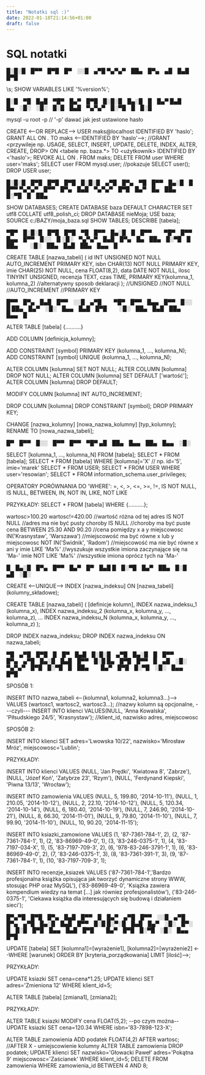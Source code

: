 ```yaml
---
title: "Notatki sql :)"
date: 2022-01-18T21:14:56+01:00
draft: false
---
```


# SQL notatki

█░█░█ █▀▀ █▀█ █▀ ░░█ ▄▀█
▀▄▀▄▀ ██▄ █▀▄ ▄█ █▄█ █▀█

\s;
SHOW VARIABLES LIKE '%version%';

█░█ ▀█ █▄█ ▀█▀ █▄▀ █▀█ █░█░█ █▄░█ █ █▄▀
█▄█ █▄ ░█░ ░█░ █░█ █▄█ ▀▄▀▄▀ █░▀█ █ █░█

mysql -u root -p // '-p' dawać jak jest ustawione hasło

CREATE <--OR REPLACE--> USER maks@localhost IDENTIFIED BY 'haslo';
GRANT ALL ON *.* TO maks <--IDENTIFIED BY 'haslo'-->;
//GRANT <przywileje np. USAGE, SELECT, INSERT, UPDATE, DELETE, INDEX, ALTER, CREATE, DROP> ON <tabele np. baza.*> TO <użytkownik> IDENTIFIED BY <'haslo'>;
REVOKE ALL ON *.* FROM maks;
DELETE FROM user WHERE user='maks';
SELECT user FROM mysql.user; //pokazuje 
SELECT user();
DROP USER user;

█░█░█ █▀█ █▀█ █▀█ █░█░█ ▄▀█ █▀▄ ▀█ █▀▀ █▄░█ █ █▀▀
▀▄▀▄▀ █▀▀ █▀▄ █▄█ ▀▄▀▄▀ █▀█ █▄▀ █▄ ██▄ █░▀█ █ ██▄

SHOW DATABASES;
CREATE DATABASE baza DEFAULT CHARACTER SET utf8 COLLATE utf8_polish_ci;
DROP DATABASE nieMoja;
USE baza;
SOURCE c:/BAZY/moja_baza.sql
SHOW TABLES;
DESCRIBE [tabela];

▀█▀ █░█░█ █▀█ █▀█ ▀█ █▀▀ █▄░█ █ █▀▀   ▀█▀ █▀▀ █▄▄ █▀▀ █░░ █
░█░ ▀▄▀▄▀ █▄█ █▀▄ █▄ ██▄ █░▀█ █ ██▄   ░█░ ██▄ █▄█ ██▄ █▄▄ █

CREATE TABLE [nazwa_tabeli]
(
	id INT UNSIGNED NOT NULL AUTO_INCREMENT PRIMARY KEY,
	isbn CHAR(13) NOT NULL PRIMARY KEY,
	imie CHAR(25) NOT NULL,
	cena FLOAT(8,2),
	data DATE NOT NULL,
	ilosc TINYINT UNSIGNED,
	recenzja TEXT,
	czas TIME,
	PRIMARY KEY(kolumna_1, kolumna_2)	//alternatywny sposob deklaracji
);
//UNSIGNED
//NOT NULL
//AUTO_INCREMENT
//PRIMARY KEY

█▀▀ █▀▄ █▄█ █▀▀ ░░█ ▄▀█   ▀█▀ █▀▀ █▄▄ █▀▀ █░░ █
██▄ █▄▀ ░█░ █▄▄ █▄█ █▀█   ░█░ ██▄ █▄█ ██▄ █▄▄ █

ALTER TABLE [tabela] {..........}

ADD COLUMN [definicja_kolumny];

ADD CONSTRAINT [symbol] PRIMARY KEY (kolumna_1, ..., kolumna_N);
ADD CONSTRAINT [symbol] UNIQUE (kolumna_1, ..., kolumna_N);

ALTER COLUMN [kolumna] SET NOT NULL;
ALTER COLUMN [kolumna] DROP NOT NULL;
ALTER COLUMN [kolumna] SET DEFAULT ['wartość'];
ALTER COLUMN [kolumna] DROP DEFAULT;

MODIFY COLUMN [kolumna] INT AUTO_INCREMENT;

DROP COLUMN [kolumna]
DROP CONSTRAINT [symbol];
DROP PRIMARY KEY;

CHANGE [nazwa_kolumny] [nowa_nazwa_kolumny] [typ_kolumny];
RENAME TO [nowa_nazwa_tabeli];

█▀ █▀▀ █░░ █▀▀ █▀▀ ▀█▀
▄█ ██▄ █▄▄ ██▄ █▄▄ ░█░

SELECT [kolumna_1, ..., kolumna_N] FROM [tabela];
SELECT * FROM [tabela];
SELECT * FROM [tabela] WHERE [kolumna]='X' // np. id='5', imie='marek'
SELECT * FROM USER;
SELECT * FROM USER WHERE user='resowian'; 
SELECT * FROM information_schema.user_privileges;

OPERATORY PORÓWNANIA DO 'WHERE':
=, <, >, <=, >=, !=, IS NOT NULL, IS NULL, BETWEEN, IN, NOT IN, LIKE, NOT LIKE

PRZYKŁADY:
SELECT * FROM [tabela] WHERE {..........};

wartosc>100.20
wartosc!=420.00 //wartość różna od tej
adres IS NOT NULL //adres ma nie być pusty
choroby IS NULL //choroby ma być puste
cena BETWEEN 25.30 AND 90.20 //cena pomiędzy x a y
miejscowosc IN('Krasnystaw', 'Warszawa') //miejscowość ma być równe x lub y
miejscowosc NOT IN('Świdnik', 'Radom') //miejscowość ma nie być równe x ani y
imie LIKE 'Ma%' //wyszukuje wszystkie imiona zaczynające się na 'Ma-'
imie NOT LIKE 'Ma%' //wszystkie imiona oprócz tych na 'Ma-'

█ █▄░█ █▀▄ █▀▀ █▄▀ █▀ █▄█
█ █░▀█ █▄▀ ██▄ █░█ ▄█ ░█░

CREATE <--UNIQUE--> INDEX [nazwa_indeksu] ON [nazwa_tabeli] (kolumny_składowe);

CREATE TABLE [nazwa_tabeli]
(
	[definicje kolumn],
	INDEX nazwa_indeksu_1 (kolumna_x),
	INDEX nazwa_indeksu_2 (kolumna_x, kolumna_y, ..., kolumna_z),
	...
	INDEX nazwa_indeksu_N (kolumna_x, kolumna_y, ..., kolumna_z)
);

DROP INDEX nazwa_indeksu;
DROP INDEX nazwa_indeksu ON nazwa_tabeli;

▀█ ▄▀█ █▀█ █ █▀ █▄█ █░█░█ ▄▀█ █▄░█ █ █▀▀   █▀▄ ▄▀█ █▄░█ █▄█ █▀▀ █░█
█▄ █▀█ █▀▀ █ ▄█ ░█░ ▀▄▀▄▀ █▀█ █░▀█ █ ██▄   █▄▀ █▀█ █░▀█ ░█░ █▄▄ █▀█

SPOSÓB 1:

INSERT INTO nazwa_tabeli <--(kolumna1, kolumna2, kolumna3...)--> VALUES (wartosc1, wartosc2, wartosc3...);
//nazwy kolumn są opcjonalne, ---czyli---
INSERT INTO klienci VALUES(NULL, 'Anna Kowalska', 'Piłsudskiego 24/5', 'Krasnystaw'); //klient_id, nazwisko adres, miejscowosc

SPOSÓB 2:

INSERT INTO klienci SET adres='Lwowska 10/22', nazwisko='Mirosław Mróz', miejscowosc='Lublin';

PRZYKŁADY:

INSERT INTO klienci VALUES
 (NULL, 'Jan Prędki', 'Kwiatowa 8', 'Zabrze'),
 (NULL, 'Józef Koń', 'Zatybrze 23', 'Rzym'),
 (NULL, 'Ferdynand Kiepski', 'Piwna 13/13', 'Wrocław');

INSERT INTO zamowienia VALUES
 (NULL, 5, 199.80, '2014-10-11'),
 (NULL, 1, 210.05, '2014-10-12'),
 (NULL, 2, 22.10, '2014-10-12'),
 (NULL, 5, 120.34, '2014-10-14'),
 (NULL, 6, 180.40, '2014-10-19'),
 (NULL, 7, 246.90, '2014-10-21'),
 (NULL, 8, 66.30, '2014-11-01'),
 (NULL, 9, 79.80, '2014-11-10'),
 (NULL, 7, 99.90, '2014-11-10'),
 (NULL, 10, 90.20, '2014-11-15');

INSERT INTO ksiazki_zamowione VALUES
 (1, '87-7361-784-1', 2),
 (2, '87-7361-784-1', 1),
 (2, '83-86969-49-0', 1),
 (3, '83-246-0375-1', 1),
 (4, '83-7197-034-X', 1),
 (5, '83-7197-709-3', 2),
 (6, '978-83-246-3791-1', 1),
 (6, '83-86969-49-0', 2),
 (7, '83-246-0375-1', 3),
 (8, '83-7361-391-1', 3),
 (9, '87-7361-784-1', 1),
 (10, '83-7197-709-3', 1);

INSERT INTO recenzje_ksiazek VALUES
 ('87-7361-784-1','Bardzo profesjonalna książka opisująca jak tworzyć dynamiczne strony WWW, stosując PHP oraz MySQL'),
 ('83-86969-49-0', 'Książka zawiera kompendium wiedzy na temat [...] jak równiez profesjonalistów'),
 ('83-246-0375-1', 'Ciekawa książka dla interesujących się budową i działaniem sieci');

█▀▄▀█ █▀█ █▀▄ █▄█ █▀▀ █ █▄▀ ▄▀█ █▀▀ ░░█ ▄▀█   █▀▄ ▄▀█ █▄░█ █▄█ █▀▀ █░█
█░▀░█ █▄█ █▄▀ ░█░ █▀░ █ █░█ █▀█ █▄▄ █▄█ █▀█   █▄▀ █▀█ █░▀█ ░█░ █▄▄ █▀█

UPDATE [tabela] SET [kolumna1]=[wyrażenie1], [kolumna2]=[wyrażenie2] <--WHERE [warunek] ORDER BY [kryteria_porządkowania] LIMIT [ilość]-->;

PRZYKŁADY:

UPDATE ksiazki SET cena=cena*1.25;
UPDATE klienci SET adres='Zmieniona 12' WHERE klient_id=5;

ALTER TABLE [tabela] [zmiana1], [zmiana2];

PRZYKŁADY:

ALTER TABLE ksiazki MODIFY cena FLOAT(5,2);
--po czym można--
UPDATE ksiazki SET cena=120.34 WHERE isbn='83-7898-123-X';

ALTER TABLE zamowienia ADD podatek FLOAT(4,2) AFTER wartosc; //AFTER X - umiejscowienie kolumny
ALTER TABLE zamowienia DROP podatek;
UPDATE klienci SET nazwisko='Głowacki Paweł' adres='Pokątna 9' miejscowosc='Zaścianek' WHERE klient_id=5;
DELETE FROM zamowienia WHERE zamowienia_id BETWEEN 4 AND 8;
